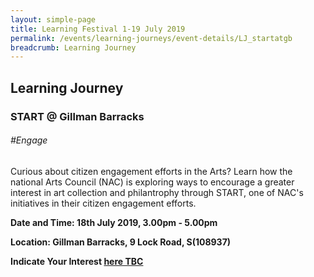 ```yaml
---
layout: simple-page
title: Learning Festival 1-19 July 2019
permalink: /events/learning-journeys/event-details/LJ_startatgb
breadcrumb: Learning Journey
---
```


## Learning Journey
### START @ Gillman Barracks

###### _#Engage_

Curious about citizen engagement efforts in the Arts? Learn how the national Arts Council (NAC) is exploring ways to encourage a greater interest in art collection and philantrophy through START, one of NAC's initiatives in their citizen engagement efforts.

**Date and Time: 18th July 2019, 3.00pm - 5.00pm** 

**Location: Gillman Barracks, 9 Lock Road, S(108937)** 

**Indicate Your Interest [here TBC]()** 

